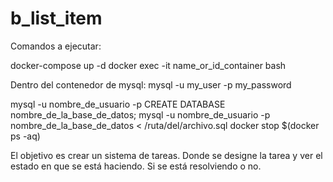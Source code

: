 # b_list_item
Comandos a ejecutar:

docker-compose up -d
docker exec -it name_or_id_container bash

Dentro del contenedor de mysql:
    mysql -u my_user -p
        my_password

mysql -u nombre_de_usuario -p
CREATE DATABASE nombre_de_la_base_de_datos;
mysql -u nombre_de_usuario -p nombre_de_la_base_de_datos < /ruta/del/archivo.sql
docker stop $(docker ps -aq)

El objetivo es crear un sistema de tareas. Donde se designe la tarea y ver el estado en que se está haciendo. Si se está resolviendo o no.

